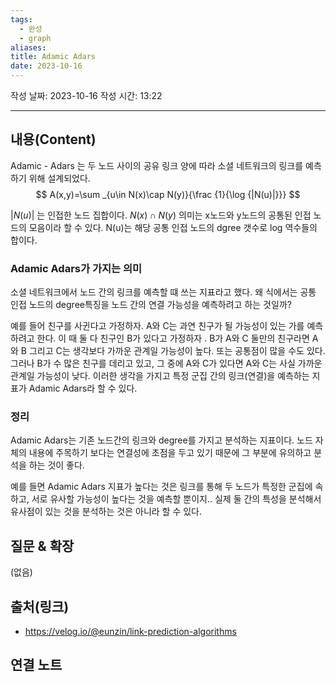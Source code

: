 ```yaml
---
tags:
  - 완성
  - graph
aliases: 
title: Adamic Adars
date: 2023-10-16
---
```

작성 날짜: 2023-10-16
작성 시간: 13:22


----
## 내용(Content)

Adamic - Adars 는 두 노드 사이의 공유 링크 양에 따라 소셜 네트워크의 링크를 예측하기 위해 설계되었다. 
$$ A(x,y)=\sum _{u\in N(x)\cap N(y)}{\frac {1}{\log {|N(u)|}}} $$



$|N(u)|$ 는 인접한 노드 집합이다. $N(x)\cap N(y)$ 의미는 x노드와 y노드의 공통된 인접 노드의 모음이라 할 수 있다. N(u)는 해당 공통 인접 노드의 dgree 갯수로 log 역수들의 합이다.

### Adamic Adars가 가지는 의미

소셜 네트워크에서 노드 간의 링크를 예측할 떄 쓰는 지표라고 했다. 왜 식에서는 공통 인접 노드의 degree특징을 노드 간의 연결 가능성을 예측하려고 하는 것일까?

예를 들어 친구를 사귄다고 가정하자.  A와 C는 과연 친구가 될 가능성이 있는 가를 예측하려고 한다. 이 때 둘 다 친구인 B가 있다고 가정하자 . B가 A와 C 둘만의 친구라면 A와 B 그리고 C는 생각보다 가까운 관계일 가능성이 높다. 또는 공통점이 많을 수도 있다. 그러나 B가 수 많은 친구를 데리고 있고, 그 중에 A와 C가 있다면 A와 C는 사실 가까운 관계일 가능성이 낮다. 이러한 생각을 가지고 특정 군집 간의 링크(연결)을 예측하는 지표가 Adamic Adars라 할 수 있다.

### 정리
Adamic Adars는 기존 노드간의 링크와 degree를 가지고 분석하는 지표이다. 노드 자체의 내용에 주목하기 보다는 연결성에 초점을 두고 있기 때문에 그 부분에 유의하고 분석을 하는 것이 좋다.

예를 들면 Adamic Adars 지표가 높다는 것은 링크를 통해 두 노드가 특정한 군집에 속하고, 서로 유사할 가능성이 높다는 것을 예측할 뿐이지.. 실제 둘 간의 특성을 분석해서 유사점이 있는 것을 분석하는 것은 아니라 할 수 있다.
## 질문 & 확장

(없음)

## 출처(링크)
- https://velog.io/@eunzin/link-prediction-algorithms

## 연결 노트










